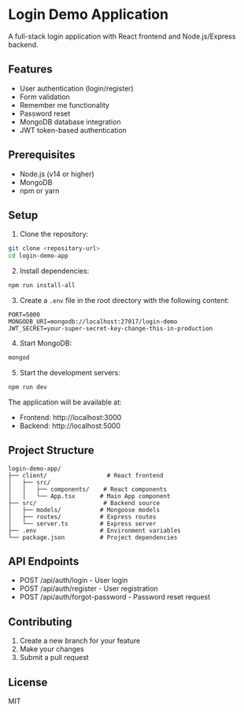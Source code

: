 # Login Demo Application

A full-stack login application with React frontend and Node.js/Express backend.

## Features

- User authentication (login/register)
- Form validation
- Remember me functionality
- Password reset
- MongoDB database integration
- JWT token-based authentication

## Prerequisites

- Node.js (v14 or higher)
- MongoDB
- npm or yarn

## Setup

1. Clone the repository:
```bash
git clone <repository-url>
cd login-demo-app
```

2. Install dependencies:
```bash
npm run install-all
```

3. Create a `.env` file in the root directory with the following content:
```
PORT=5000
MONGODB_URI=mongodb://localhost:27017/login-demo
JWT_SECRET=your-super-secret-key-change-this-in-production
```

4. Start MongoDB:
```bash
mongod
```

5. Start the development servers:
```bash
npm run dev
```

The application will be available at:
- Frontend: http://localhost:3000
- Backend: http://localhost:5000

## Project Structure

```
login-demo-app/
├── client/                 # React frontend
│   ├── src/
│   │   ├── components/    # React components
│   │   └── App.tsx       # Main App component
├── src/                   # Backend source
│   ├── models/           # Mongoose models
│   ├── routes/           # Express routes
│   └── server.ts         # Express server
├── .env                  # Environment variables
└── package.json          # Project dependencies
```

## API Endpoints

- POST /api/auth/login - User login
- POST /api/auth/register - User registration
- POST /api/auth/forgot-password - Password reset request

## Contributing

1. Create a new branch for your feature
2. Make your changes
3. Submit a pull request

## License

MIT
